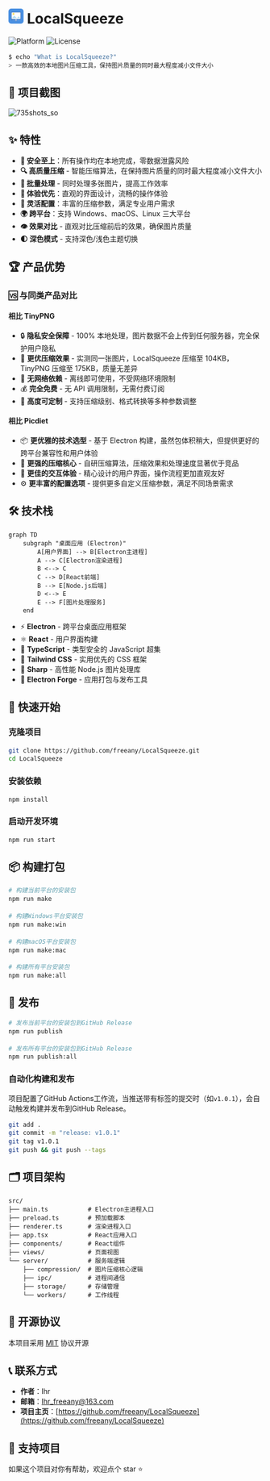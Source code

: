 # <img src="./src/assets/icon.svg" width="30" /> LocalSqueeze

![Platform](https://img.shields.io/badge/platform-Windows%20%7C%20macOS%20%7C%20Linux-lightgrey?style=for-the-badge&logo=windows&logoColor=white)
![License](https://img.shields.io/badge/license-MIT-green?style=for-the-badge&logo=license&logoColor=white)

```bash
$ echo "What is LocalSqueeze?"
> 一款高效的本地图片压缩工具，保持图片质量的同时最大程度减小文件大小
```

## 📸 项目截图

<img width="1320" height="800" alt="735shots_so" src="https://github.com/user-attachments/assets/f571baa2-4340-4b64-b208-19e2494e1bd4" />



## ✨ 特性
- **🔐 安全至上**：所有操作均在本地完成，零数据泄露风险
- **🔍 高质量压缩** - 智能压缩算法，在保持图片质量的同时最大程度减小文件大小
- **🚀 批量处理** - 同时处理多张图片，提高工作效率
- **🎨 体验优先**：直观的界面设计，流畅的操作体验
- **🔧 灵活配置**：丰富的压缩参数，满足专业用户需求
- **🌍 跨平台**：支持 Windows、macOS、Linux 三大平台
- **👁️ 效果对比** - 直观对比压缩前后的效果，确保图片质量
- **🌓 深色模式** - 支持深色/浅色主题切换

## 🏆 产品优势

### 🆚 与同类产品对比


#### 相比 TinyPNG

- 🔒 **隐私安全保障** - 100% 本地处理，图片数据不会上传到任何服务器，完全保护用户隐私
- 💪 **更优压缩效果** - 实测同一张图片，LocalSqueeze 压缩至 104KB，TinyPNG 压缩至 175KB，质量无差异
- 🚀 **无网络依赖** - 离线即可使用，不受网络环境限制
- 💰 **完全免费** - 无 API 调用限制，无需付费订阅
- 🔧 **高度可定制** - 支持压缩级别、格式转换等多种参数调整

#### 相比 Picdiet

- 📦 **更优雅的技术选型** - 基于 Electron 构建，虽然包体积稍大，但提供更好的跨平台兼容性和用户体验
- 🎯 **更强的压缩核心** - 自研压缩算法，压缩效果和处理速度显著优于竞品
- 🎨 **更佳的交互体验** - 精心设计的用户界面，操作流程更加直观友好
- ⚙️ **更丰富的配置选项** - 提供更多自定义压缩参数，满足不同场景需求


## 🛠️ 技术栈

```mermaid
graph TD
    subgraph "桌面应用 (Electron)"
        A[用户界面] --> B[Electron主进程]
        A --> C[Electron渲染进程]
        B <--> C
        C --> D[React前端]
        B --> E[Node.js后端]
        D <--> E
        E --> F[图片处理服务]
    end
```

- ⚡ **Electron** - 跨平台桌面应用框架
- ⚛️ **React** - 用户界面构建
- 📘 **TypeScript** - 类型安全的 JavaScript 超集
- 🎨 **Tailwind CSS** - 实用优先的 CSS 框架
- 🔪 **Sharp** - 高性能 Node.js 图片处理库
- 🔨 **Electron Forge** - 应用打包与发布工具

## 🚀 快速开始

### 克隆项目

```bash
git clone https://github.com/freeany/LocalSqueeze.git
cd LocalSqueeze
```

### 安装依赖

```bash
npm install
```

### 启动开发环境

```bash
npm run start
```

## 📦 构建打包

```bash
# 构建当前平台的安装包
npm run make

# 构建Windows平台安装包
npm run make:win

# 构建macOS平台安装包
npm run make:mac

# 构建所有平台安装包
npm run make:all
```

## 🚢 发布

```bash
# 发布当前平台的安装包到GitHub Release
npm run publish

# 发布所有平台的安装包到GitHub Release
npm run publish:all
```

### 自动化构建和发布

项目配置了GitHub Actions工作流，当推送带有标签的提交时（如`v1.0.1`），会自动触发构建并发布到GitHub Release。

```bash
git add .
git commit -m "release: v1.0.1"
git tag v1.0.1
git push && git push --tags
```

## 🗂️ 项目架构

```
src/
├── main.ts           # Electron主进程入口
├── preload.ts        # 预加载脚本
├── renderer.ts       # 渲染进程入口
├── app.tsx           # React应用入口
├── components/       # React组件
├── views/            # 页面视图
└── server/           # 服务端逻辑
    ├── compression/  # 图片压缩核心逻辑
    ├── ipc/          # 进程间通信
    ├── storage/      # 存储管理
    └── workers/      # 工作线程
```

## 📝 开源协议

本项目采用 [MIT](./LICENSE) 协议开源

## 📞 联系方式

- **作者**：lhr
- **邮箱**：lhr_freeany@163.com
- **项目主页**：[https://github.com/freeany/LocalSqueeze](https://github.com/freeany/LocalSqueeze)

## 🌟 支持项目

如果这个项目对你有帮助，欢迎点个 star ⭐️

